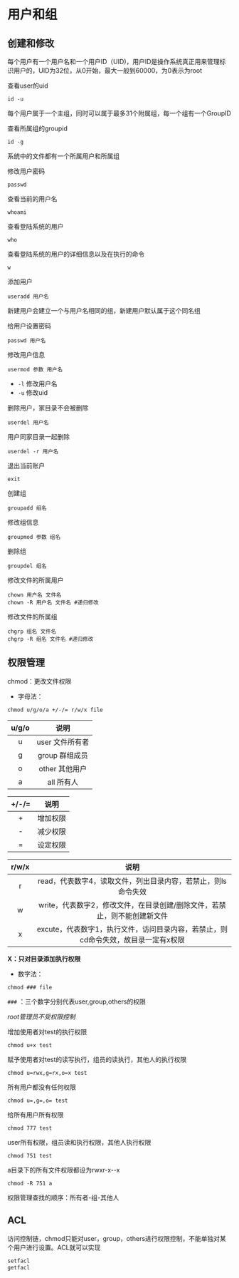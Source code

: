 # 用户和组

## 创建和修改

每个用户有一个用户名和一个用户ID（UID)，用户ID是操作系统真正用来管理标识用户的，UID为32位，从0开始，最大一般到60000，为0表示为root

查看user的uid

```shell
id -u
```

 每个用户属于一个主组，同时可以属于最多31个附属组，每一个组有一个GroupID

查看所属组的groupid

```shell
id -g
```

系统中的文件都有一个所属用户和所属组

修改用户密码

```shell
passwd
```

查看当前的用户名

```shell
whoami
```

查看登陆系统的用户

```shell
who
```

查看登陆系统的用户的详细信息以及在执行的命令

```shell
w
```

添加用户

```shell
useradd 用户名 
```

新建用户会建立一个与用户名相同的组，新建用户默认属于这个同名组

给用户设置密码

```shell
passwd 用户名
```

修改用户信息

```shell
usermod 参数 用户名
```

- `-l` 修改用户名
- `-u` 修改uid

删除用户，家目录不会被删除

```shell
userdel 用户名
```

用户同家目录一起删除

```shell
userdel -r 用户名
```

退出当前账户

```shell
exit
```

创建组

```shell
groupadd 组名
```

修改组信息

```shell
groupmod 参数 组名
```

删除组

```shell
groupdel 组名
```

修改文件的所属用户

```shell
chown 用户名 文件名
chown -R 用户名 文件名 #递归修改
```

修改文件的所属组

```shell
chgrp 组名 文件名
chgrp -R 组名 文件名 #递归修改
```

## 权限管理

chmod：更改文件权限

* 字母法：

```shell
chmod u/g/o/a +/-/= r/w/x file
```

| u/g/o |      说明       |
| :---: | :-------------: |
|   u   | user 文件所有者 |
|   g   | group 群组成员  |
|   o   | other 其他用户  |
|   a   |   all 所有人    |

| +/-/= |   说明   |
| :---: | :------: |
|   +   | 增加权限 |
|   -   | 减少权限 |
|   =   | 设定权限 |

| r/w/x |                             说明                             |
| :---: | :----------------------------------------------------------: |
|   r   | read，代表数字4，读取文件，列出目录内容，若禁止，则ls命令失效 |
|   w   | write，代表数字2，修改文件，在目录创建/删除文件，若禁止，则不能创建新文件 |
|   x   | excute，代表数字1，执行文件，访问目录内容，若禁止，则cd命令失效，故目录一定有x权限 |

**X：只对目录添加执行权限**

* 数字法：

```shell
chmod ### file
```

 `###` ：三个数字分别代表user,group,others的权限

*root管理员不受权限控制*

增加使用者对test的执行权限

```shell
chmod u+x test
```

赋予使用者对test的读写执行，组员的读执行，其他人的执行权限

```shell
chmod u=rwx,g=rx,o=x test
```

所有用户都没有任何权限

```shell
chmod u=,g=,o= test
```

给所有用户所有权限

```shell
chmod 777 test
```

user所有权限，组员读和执行权限，其他人执行权限

```shell
chmod 751 test
```

a目录下的所有文件权限都设为rwxr-x--x

```shell
chmod -R 751 a
```

权限管理查找的顺序：所有者-组-其他人

## ACL

访问控制链，chmod只能对user，group，others进行权限控制，不能单独对某个用户进行设置。ACL就可以实现

```bash
setfacl
getfacl
```



​     

 

